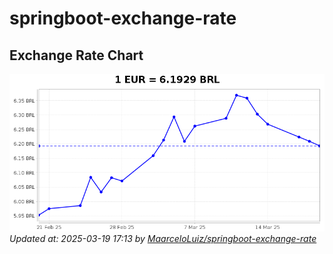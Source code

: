 # springboot-exchange-rate

<!-- EXCHANGE-RATE-START -->
## Exchange Rate Chart

![Exchange Rate Chart](charts/chart.png)*Updated at: 2025-03-19 17:13 by [MaarceloLuiz/springboot-exchange-rate](https://github.com/MaarceloLuiz/springboot-exchange-rate)*


<!-- EXCHANGE-RATE-END -->